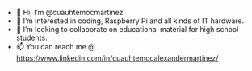 - 👋  Hi, I’m @cuauhtemocmartinez
- 👀  I’m interested in coding, Raspberry Pi and all kinds of IT hardware.
- 💞️  I’m looking to collaborate on educational material for high school students.
- 📫  You can reach me @ https://www.linkedin.com/in/cuauhtemocalexandermartinez/
